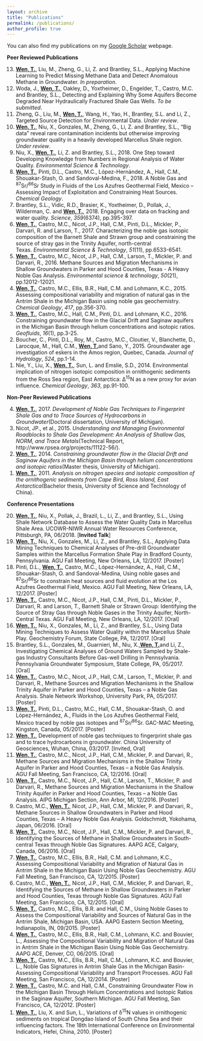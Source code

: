 ```yaml
---
layout: archive
title: "Publications"
permalink: /publications/
author_profile: true
---
```


You can also find my publications on my [Google Scholar](https://scholar.google.com/citations?authuser=2&user=19-LjXsAAAAJ) webpage.

<p><strong>Peer Reviewed Publications</strong></p>
<ol reversed="">
<li><strong><u>Wen, T.</u></strong>, Liu, M., Zheng, G., Li, Z. and Brantley, S.L., Applying Machine Learning to Predict Missing Methane Data and Detect Anomalous Methane in Groundwater. <em>In preparation</em>.</li>
<li>Woda, J., <strong><u>Wen, T.</u></strong>, Oakley, D., Yoxtheimer, D., Engelder, T., Castro, M.C. and Brantley, S.L., Detecting and Explaining Why Some Aquifers Become Degraded Near Hydraulically Fractured Shale Gas Wells. <em>To be submitted</em>.</li>
<li>Zheng, G., Liu, M., <strong><u>Wen, T.</u></strong>, Wang, H., Yao, H., Brantley, S.L. and Li, Z., Targeted Source Detection for Environmental Data. <em>Under review</em>.</li>
<li><strong><u>Wen, T.</u></strong>, Niu, X., Gonzales, M., Zheng, G., Li, Z. and Brantley, S.L., &ldquo;Big data&rdquo; reveal rare contamination incidents but otherwise improving groundwater quality in a heavily developed Marcellus Shale region. <em>Under review</em>.</li>
<li>Niu, X., <strong><u>Wen, T.</u></strong>, Li, Z. and Brantley, S.L., 2018. One Step toward Developing Knowledge from Numbers in Regional Analysis of Water Quality. <em>Environmental Science &amp; Technology</em>.</li>
<li><strong><u>Wen, T.</u></strong>, Pinti, D.L., Castro, M.C., L&oacute;pez-Hern&aacute;ndez, A., Hall, C.M., Shouakar-Stash, O. and Sandoval-Medina, F., 2018. A Noble Gas and <sup>87</sup>Sr/<sup>86</sup>Sr Study in Fluids of the Los Azufres Geothermal Field, Mexico &ndash; Assessing Impact of Exploitation and Constraining Heat Sources. <em>Chemical Geology</em>.</li>
<li>Brantley, S.L., Vidic, R.D., Brasier, K., Yoxtheimer, D., Pollak, J., Wilderman, C. and <strong><u>Wen, T.</u></strong>, 2018. Engaging over data on fracking and water quality. <em>Science</em>, <em>359</em>(6374), pp.395-397.</li>
<li><strong><u>Wen, T.</u></strong>, Castro, M.C., Nicot, J.P., Hall, C.M., Pinti, D.L., Mickler, P., Darvari, R. and Larson, T., 2017. Characterizing the noble gas isotopic composition of the Barnett Shale and Strawn group and constraining the source of stray gas in the Trinity Aquifer, north-central Texas.&nbsp;<em>Environmental Science &amp; Technology</em>, <em>51</em>(11), pp.6533-6541.</li>
<li><strong><u>Wen, T.</u></strong>, Castro, M.C., Nicot, J.P., Hall, C.M., Larson, T., Mickler, P. and Darvari, R., 2016. Methane Sources and Migration Mechanisms in Shallow Groundwaters in Parker and Hood Counties, Texas - A Heavy Noble Gas Analysis.&nbsp;<em>Environmental science &amp; technology</em>, <em>50</em>(21), pp.12012-12021.</li>
<li><strong><u>Wen, T.</u></strong>, Castro, M.C., Ellis, B.R., Hall, C.M. and Lohmann, K.C., 2015. Assessing compositional variability and migration of natural gas in the Antrim Shale in the Michigan Basin using noble gas geochemistry. <em>Chemical Geology</em>, <em>417</em>, pp.356-370.</li>
<li><strong><u>Wen, T.</u></strong>, Castro, M.C., Hall, C.M., Pinti, D.L. and Lohmann, K.C., 2016. Constraining groundwater flow in the Glacial Drift and Saginaw aquifers in the Michigan Basin through helium concentrations and isotopic ratios. <em>Geofluids</em>, <em>16</em>(1), pp.3-25.</li>
<li>Boucher, C., Pinti, D.L., Roy, M., Castro, M.C., Cloutier, V., Blanchette, D., Larocque, M., Hall, C.M., <strong><u>Wen, T.</u></strong>and Sano, Y., 2015. Groundwater age investigation of eskers in the Amos region, Quebec, Canada. <em>Journal of Hydrology</em>, <em>524</em>, pp.1-14.</li>
<li>Nie, Y., Liu, X., <strong><u>Wen, T.</u></strong>, Sun, L. and Emslie, S.D., 2014. Environmental implication of nitrogen isotopic composition in ornithogenic sediments from the Ross Sea region, East Antarctica: &Delta;<sup>15</sup>N as a new proxy for avian influence. <em>Chemical Geology</em>, <em>363</em>, pp.91-100.</li>
</ol>

<p><strong>Non-Peer Reviewed Publications</strong></p>
<ol reversed="">
<li><strong><u>Wen, T.</u></strong>, 2017. <em>Development of Noble Gas Techniques to Fingerprint Shale Gas and to Trace Sources of Hydrocarbons in Groundwater</em>(Doctoral dissertation, University of Michigan).</li>
<li>Nicot, JP., et al., 2015. <em>Understanding and Managing Environmental Roadblocks to Shale Gas Development: An Analysis of Shallow Gas, NORM, and Trace Metals</em>(Technical Report, http://www.rpsea.org/projects/11122-56/).</li>
<li><strong><u>Wen, T.</u></strong>, 2014. <em>Constraining groundwater flow in the Glacial Drift and Saginaw Aquifers in the Michigan Basin through helium concentrations and isotopic ratios</em>(Master thesis, University of Michigan).</li>
<li><strong><u>Wen, T.</u></strong>, 2011. <em>Analysis on nitrogen species and isotopic composition of the ornithogenic sediments from Cape Bird, Ross Island, East Antarctica</em>(Bachelor thesis, University of Science and Technology of China).</li>
</ol>

<p><strong>Conference Presentations</strong></p>
<ol reversed="">
<li><strong><u>Wen, T.</u></strong>, Niu, X., Pollak, J., Brazil, L., Li, Z., and Brantley, S.L., Using Shale Network Database to Assess the Water Quality Data in Marcellus Shale Area. UCOWR-NIWR Annual Water Resources Conference, Pittsburgh, PA, 06/2018. [<strong>Invited Talk</strong>]</li>
<li><strong><u>Wen, T.</u></strong>, Niu, X., Gonzales, M., Li, Z., and Brantley, S.L., Applying Data Mining Techniques to Chemical Analyses of Pre-drill Groundwater Samples within the Marcellus Formation Shale Play in Bradford County, Pennsylvania. AGU Fall Meeting, New Orleans, LA, 12/2017. [Poster]</li>
<li>Pinti, D.L., <strong><u>Wen, T.</u></strong>, Castro, M.C., L&oacute;pez-Hern&aacute;ndez, A., Hall, C.M., Shouakar-Stash, O. and Sandoval-Medina, Using noble gases and <sup>87</sup>Sr/<sup>86</sup>Sr to constrain heat sources and fluid evolution at the Los Azufres Geothermal Field, Mexico. AGU Fall Meeting, New Orleans, LA, 12/2017. [Poster]</li>
<li><strong><u>Wen, T.</u></strong>, Castro, M.C., Nicot, J.P., Hall, C.M., Pinti, D.L., Mickler, P., Darvari, R. and Larson, T., Barnett Shale or Strawn Group: Identifying the Source of Stray Gas through Noble Gases in the Trinity Aquifer, North-Central Texas. AGU Fall Meeting, New Orleans, LA, 12/2017. [Oral]</li>
<li><strong><u>Wen, T.</u></strong>, Niu, X., Gonzales, M., Li, Z., and Brantley, S.L., Using Data Mining Techniques to Assess Water Quality within the Marcellus Shale Play. Geochemistry Forum, State College, PA, 12/2017. [Oral]</li>
<li>Brantley, S.L., Gonzales, M., Guarnieri, M., Niu, X.,<strong><u>Wen, T.</u></strong>and Li, Z., Investigating Chemical Analyses of Ground Waters Sampled by Shale-gas Industry Consultants Before Gas-well Drilling in Pennsylvania. Pennsylvania Groundwater Symposium, State College, PA, 05/2017. [Oral]</li>
<li><strong><u>Wen, T.</u></strong>, Castro, M.C., Nicot, J.P., Hall, C.M., Larson, T., Mickler, P. and Darvari, R., Methane Sources and Migration Mechanisms in the Shallow Trinity Aquifer in Parker and Hood Counties, Texas &ndash; a Noble Gas Analysis. Shale Network Workshop, University Park, PA, 05/2017. [Poster]</li>
<li><strong><u>Wen, T.</u></strong>, Pinti, D.L., Castro, M.C., Hall, C.M., Shouakar-Stash, O. and L&oacute;pez-Hern&aacute;ndez, A., Fluids in the Los Azufres Geothermal Field, Mexico traced by noble gas isotopes and <sup>87</sup>Sr/<sup>86</sup>Sr. GAC-MAC Meeting, Kingston, Canada, 05/2017. [Poster]</li>
<li><strong><u>Wen, T.</u></strong>, Development of noble gas techniques to fingerprint shale gas and to trace hydrocarbons in groundwater. China University of Geosciences, Wuhan, China, 03/2017. [Invited, Oral]</li>
<li><strong><u>Wen, T.</u></strong>, Castro, M.C., Nicot, J.P., Hall, C.M., Mickler, P. and Darvari, R., Methane Sources and Migration Mechanisms in the Shallow Trinity Aquifer in Parker and Hood Counties, Texas &ndash; a Noble Gas Analysis. AGU Fall Meeting, San Francisco, CA, 12/2016. [Oral]</li>
<li><strong><u>Wen, T.</u></strong>, Castro, M.C., Nicot, J.P., Hall, C.M., Larson, T., Mickler, P. and Darvari, R., Methane Sources and Migration Mechanisms in the Shallow Trinity Aquifer in Parker and Hood Counties, Texas &ndash; a Noble Gas Analysis. AIPG Michigan Section, Ann Arbor, MI, 12/2016. [Poster]</li>
<li>Castro, M.C., <strong><u>Wen, T.</u></strong>, Nicot, J.P., Hall, C.M., Mickler, P. and Darvari, R., Methane Sources in Shallow Groundwaters in Parker and Hood Counties, Texas &ndash; A Heavy Noble Gas Analysis. Goldschmidt, Yokohama, Japan, 06/2016. [Oral]</li>
<li><strong><u>Wen, T.</u></strong>, Castro, M.C., Nicot, J.P., Hall, C.M., Mickler, P. and Darvari, R., Identifying the Sources of Methane in Shallow Groundwaters in South-central Texas through Noble Gas Signatures. AAPG ACE, Calgary, Canada, 06/2016. [Oral]</li>
<li><strong><u>Wen, T.</u></strong>, Castro, M.C., Ellis, B.R., Hall, C.M. and Lohmann, K.C., Assessing Compositional Variability and Migration of Natural Gas in Antrim Shale in the Michigan Basin Using Noble Gas Geochemistry. AGU Fall Meeting, San Francisco, CA, 12/2015. [Poster]</li>
<li>Castro, M.C., <strong><u>Wen, T.</u></strong>, Nicot, J.P., Hall, C.M., Mickler, P. and Darvari, R., Identifying the Sources of Methane in Shallow Groundwaters in Parker and Hood Counties, Texas through Noble Gas Signatures. AGU Fall Meeting, San Francisco, CA, 12/2015. [Oral]</li>
<li><strong><u>Wen, T.</u></strong>, Castro, M.C., Ellis, B.R. and Hall, C.M., Using Noble Gases to Assess the Compositional Variability and Sources of Natural Gas in the Antrim Shale, Michigan Basin, USA. AAPG Eastern Section Meeting, Indianapolis, IN, 09/2015. [Poster]</li>
<li><strong><u>Wen, T.</u></strong>, Castro, M.C., Ellis, B.R., Hall, C.M., Lohmann, K.C. and Bouvier, L., Assessing the Compositional Variability and Migration of Natural Gas in Antrim Shale in the Michigan Basin Using Noble Gas Geochemistry. AAPG ACE, Denver, CO, 06/2015. [Oral]</li>
<li><strong><u>Wen, T.</u></strong>, Castro, M.C., Ellis, B.R., Hall, C.M., Lohmann, K.C. and Bouvier, L., Noble Gas Signatures in Antrim Shale Gas in the Michigan Basin-Assessing Compositional Variability and Transport Processes. AGU Fall Meeting, San Francisco, CA, 12/2014. [Poster]</li>
<li><strong><u>Wen, T.</u></strong>, Castro, M.C. and Hall, C.M., Constraining Groundwater Flow in the Michigan Basin Through Helium Concentrations and Isotopic Ratios in the Saginaw Aquifer, Southern Michigan. AGU Fall Meeting, San Francisco, CA, 12/2012. [Poster]</li>
<li><strong><u>Wen, T.</u></strong>, Liu, X. and Sun, L., Variations of &delta;<sup>15</sup>N values in ornithogenic sediments on tropical Dongdao Island of South China Sea and their influencing factors. The 18th International Conference on Environmental Indicators, Hefei, China, 2010. [Poster]</li>
</ol>